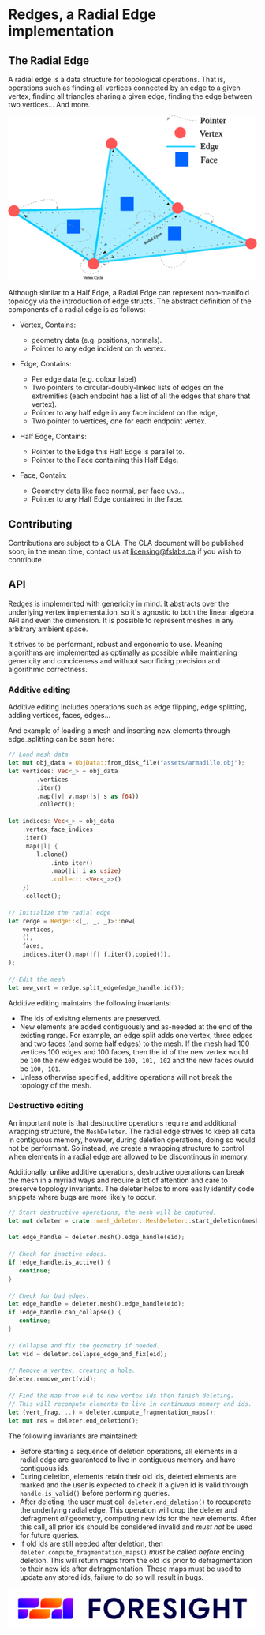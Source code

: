 # Redges, a Radial Edge implementation
 
## The Radial Edge
A radial edge is a data structure for topological operations. That is, operations such as finding all vertices
connected by an edge to a given vertex, finding all triangles sharing a given edge, finding the edge between two
vertices... And more.

![radial edge](images/radial_edge.svg "Radial Edge")

Although similar to a Half Edge, a Radial Edge can represent non-manifold topology via the introduction of edge structs. The abstract definition of the components of a radial edge is as follows:  
  
  - Vertex, Contains: 
  	- geometry data (e.g. positions, normals).
  	- Pointer to any edge incident on th vertex.
 
  - Edge, Contains: 
  	- Per edge data (e.g. colour label) 
  	- Two pointers to circular-doubly-linked lists of edges on the extremities (each endpoint has a list of all the edges that share that vertex). 
  	- Pointer to any half edge in any face incident on the edge, 
  	- Two pointer to vertices, one for each endpoint vertex.
 
 - Half Edge, Contains:
 	- Pointer to the Edge this Half Edge is parallel to.
 	- Pointer to the Face containing this Half Edge.
 	
- Face, Contain:
	- Geometry data like face normal, per face uvs...
	- Pointer to any Half Edge contained in the face.

## Contributing

Contributions are subject to a CLA. The CLA document will be published soon; in the mean time, contact us at licensing@fslabs.ca if you wish to contribute.

## API  
  
 Redges is implemented with genericity in mind. It abstracts over the underlying vertex implementation, so it's agnostic to both the linear algebra API and even the dimension. It is possible to represent meshes in any arbitrary ambient space.
 
 It strives to be performant, robust and ergonomic to use. Meaning algorithms are implemented as optimally as possible while maintianing genericity and conciceness and without sacrificing precision and algorithmic correctness.
 
 ### Additive editing  

Additive editing includes operations such as edge flipping, edge splitting, adding vertices, faces, edges...

And example of loading a mesh and inserting new elements through edge_splitting can be seen here:
   
 
```rust
// Load mesh data
let mut obj_data = ObjData::from_disk_file("assets/armadillo.obj");  
let vertices: Vec<_> = obj_data
        .vertices
        .iter()
        .map(|v| v.map(|s| s as f64))
        .collect();

let indices: Vec<_> = obj_data
    .vertex_face_indices
    .iter()
    .map(|l| {
        l.clone()
            .into_iter()
            .map(|i| i as usize)
            .collect::<Vec<_>>()
    })
    .collect();
  
// Initialize the radial edge
let redge = Redge::<(_, _, _)>::new(
    vertices,
    (),
    faces,
    indices.iter().map(|f| f.iter().copied()),
);
  
// Edit the mesh
let new_vert = redge.split_edge(edge_handle.id());
```  

Additive editing maintains the following invariants:
- The ids of exisitng elements are preserved.
- New elements are added contiguously and as-needed at the end of the existing range. For example, an edge split adds one vertex, three edges and two faces (and some half edges) to the mesh. If the mesh had 100 vertices 100 edges and 100 faces, then the id of the new vertex would be `100` the new edges would be `100, 101, 102` and the new faces owuld be `100, 101`.
- Unless otherwise specified, additive operations will not break the topology of the mesh.

  
### Destructive editing  
  
 An important note is that destructive operations require and additional wrapping structure, the `MeshDeleter`. The radial edge strives to keep all data in contiguous memory, however, during deletion operations, doing so would not be performant. So instead, we create a wrapping structure to control when elements in a radial edge are allowed to be discontinous in memory.
 
Additionally, unlike additive operations, destructive operations can break the mesh in a myriad ways and require a lot of attention and care to preserve topology invariants. The deleter helps to more easily identify code snippets where bugs are more likely to occur.
 
 ```rust
// Start destructive operations, the mesh will be captured.
let mut deleter = crate::mesh_deleter::MeshDeleter::start_deletion(mesh);
   
 let edge_handle = deleter.mesh().edge_handle(eid);

// Check for inactive edges.
if !edge_handle.is_active() {
    continue;
}

// Check for bad edges.
let edge_handle = deleter.mesh().edge_handle(eid);
if !edge_handle.can_collapse() {
    continue;
}  

// Collapse and fix the geometry if needed.
let vid = deleter.collapse_edge_and_fix(eid);      

// Remove a vertex, creating a hole.
deleter.remove_vert(vid);  

// Find the map from old to new vertex ids then finish deleting.
// This will recompute elements to live in continuous memory and ids.  
let (vert_frag, ..) = deleter.compute_fragmentation_maps();
let mut res = deleter.end_deletion();
 ```
   
The following invariants are maintained:  
- Before starting a sequence of deletion operations, all elements in a radial edge are guaranteed to live in contiguous memory and have contiguous ids.
- During deletion, elements retain their old ids, deleted elements are marked and the user is expected to check if a given id is valid through `handle.is_valid()` before performing queries.
- After deleting, the user must call `deleter.end_deletion()` to recuperate the underlying radial edge. This operation will drop the deleter and defragment *all* geometry, computing new ids for the new elements. After this call, all prior ids should be considered invalid and *must not* be used for future queries.
- If old ids are still needed after deletion, then `deleter.compute_fragmentation_maps()` *must* be called *before* ending deletion. This will return maps from the old ids prior to defragmentation to their new ids after defragmentation. These maps must be used to update any stored ids, failure to do so will result in bugs.

![FSL Logo](images/fsl_logo.svg "Fsl Logo")